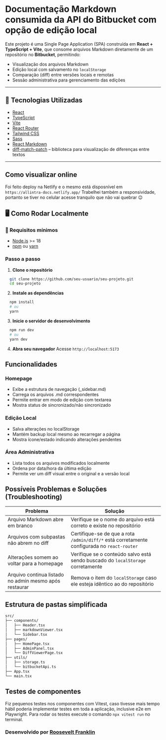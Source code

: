 # Documentação Markdown consumida da API do Bitbucket com opção de edição local

Este projeto é uma Single Page Application (SPA) construída em **React + TypeScript + Vite**, que consome arquivos Markdown diretamente de um repositório no **Bitbucket**, permitindo:

- Visualização dos arquivos Markdown
- Edição local com salvamento no `localStorage`
- Comparação (diff) entre versões locais e remotas
- Sessão administrativa para gerenciamento das edições

---

## 🚀 Tecnologias Utilizadas

- [React](https://reactjs.org/)
- [TypeScript](https://www.typescriptlang.org/)
- [Vite](https://vitejs.dev/)
- [React Router](https://reactrouter.com/)
- [Tailwind CSS](https://tailwindcss.com/)
- [Sass](https://sass-lang.com/)
- [React Markdown](https://www.npmjs.com/package/react-markdown)
- [diff-match-patch](https://github.com/google/diff-match-patch) – biblioteca para visualização de diferenças entre textos

---

## Como visualizar online
Foi feito deploy na Netlify e o mesmo está disposnível em `https://allintra-docs.netlify.app/`
Trabelhei também a responsividade, portanto se tiver no celular acesse tranquilo que não vai quebrar 😉

## 🖥️ Como Rodar Localmente

### 🔧 Requisitos mínimos

- [Node.js](https://nodejs.org/) >= 18
- [npm](https://www.npmjs.com/) ou [yarn](https://yarnpkg.com/)

### Passo a passo

1. **Clone o repositório**  
```bash
  git clone https://github.com/seu-usuario/seu-projeto.git
  cd seu-projeto
```

2. **Instale as dependências**
```bash
  npm install
  # ou
  yarn
```

3. **Inicie o servidor de desenvolvimento**
```bash
  npm run dev
  # ou
  yarn dev
```

4. **Abra seu navegador**
Acesse `http://localhost:5173`

## Funcionalidades

### Homepage
- Exibe a estrutura de navegação (_sidebar.md)
- Carrega os arquivos .md correspondentes
- Permite entrar em modo de edição com textarea
- Mostra status de sincronizado/não sincronizado

### Edição Local
- Salva alterações no localStorage
- Mantém backup local mesmo ao recarregar a página
- Mostra ícone/estado indicando alterações pendentes

### Área Administrativa
- Lista todos os arquivos modificados localmente
- Ordena por data/hora da última edição
- Permite ver um diff visual entre o original e a versão local

## Possíveis Problemas e Soluções (Troubleshooting)

| Problema                                                   | Solução                                                                                      |
|------------------------------------------------------------|----------------------------------------------------------------------------------------------|
| Arquivo Markdown abre em branco                            | Verifique se o nome do arquivo está correto e existe no repositório                          |
| Arquivos com subpastas não abrem no diff                   | Certifique-se de que a rota `/admin/diff/*` está corretamente configurada no `react-router`  |
| Alterações somem ao voltar para a homepage                 | Verifique se o conteúdo salvo está sendo buscado do `localStorage` corretamente              |
| Arquivo continua listado no admin mesmo após restaurar     | Remova o item do `localStorage` caso ele esteja idêntico ao do repositório                   |

## Estrutura de pastas simplificada
```bash
src/
├── components/
│   ├── Header.tsx
│   ├── markdownViewer.tsx
│   └── Sidebar.tsx
├── pages/
│   ├── HomePage.tsx
│   ├── AdminPanel.tsx
│   └── DiffViewerPage.tsx
├── utils/
│   ├── storage.ts
│   └── bitbucketApi.ts
├── App.tsx
└── main.tsx
```

## Testes de componentes
Fiz pequenos testes nos componentes com Vitest, caso tivesse mais tempo hábil poderia implementar testes em toda a aplicação, inclusive e2e em Playwright.
Para rodar os testes execute o comando `npx vitest run` no terminal.

### Desenvolvido por [Roosevelt Franklin](https://rcode.com.br)
